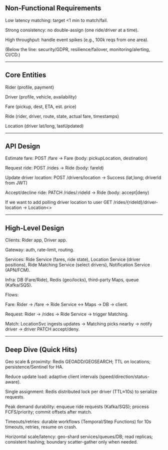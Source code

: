 ## Non-Functional Requirements

Low latency matching: target <1 min to match/fail.

Strong consistency: no double-assign (one ride/driver at a time).

High throughput: handle event spikes (e.g., 100k reqs from one area).

(Below the line: security/GDPR, resilience/failover, monitoring/alerting, CI/CD.)

----------------------------------------------------------------------------------------------------------------------------------

## Core Entities

Rider (profile, payment)

Driver (profile, vehicle, availability)

Fare (pickup, dest, ETA, est. price)

Ride (rider, driver, route, state, actual fare, timestamps)

Location (driver lat/long, lastUpdated)

----------------------------------------------------------------------------------------------------------------------------------

## API Design

Estimate fare: POST /fare -> Fare 
(body: pickupLocation, destination)

Request ride: POST /rides -> Ride 
(body: fareId)

Update driver location: POST /drivers/location -> Success 
(lat,long; driverId from JWT)

Accept/decline ride: PATCH /rides/:rideId -> Ride 
(body: accept|deny)

If we want to add polling driver location to user 
GET /rides/{rideId}/driver-location -> Location<>

----------------------------------------------------------------------------------------------------------------------------------

## High-Level Design

Clients: Rider app, Driver app.

Gateway: auth, rate-limit, routing.

Services: Ride Service (fares, ride state), Location Service (driver positions), Ride Matching Service (select drivers), Notification Service (APN/FCM).

Infra: DB (Fare/Ride), Redis (geo/locks), third-party Maps, queue (Kafka/SQS).

Flows:

Fare: Rider → /fare → Ride Service ↔ Maps → DB → client.

Request: Rider → /rides → Ride Service → trigger Matching.

Match: LocationSvc ingests updates → Matching picks nearby → notify driver → driver PATCH accept/deny.

----------------------------------------------------------------------------------------------------------------------------------

## Deep Dive (Quick Hits)

Geo scale & proximity: Redis GEOADD/GEOSEARCH; TTL on locations; persistence/Sentinel for HA.

Reduce update load: adaptive client intervals (speed/direction/status-aware).

Single assignment: Redis distributed lock per driver (TTL≈10s) to serialize requests.

Peak demand durability: enqueue ride requests (Kafka/SQS); process FCFS/priority; commit offsets after match.

Timeouts/retries: durable workflows (Temporal/Step Functions) for 10s timeouts, retries, resume on crash.

Horizontal scale/latency: geo-shard services/queues/DB; read replicas; consistent hashing; boundary scatter-gather only when needed.